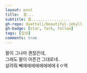 ```yaml
---
layout: post
title:  흠...
subtitle: 흠.................
gh-repo: daattali/beautiful-jekyll
gh-badge: [star, fork, follow]
tags: [일상]
comments: true
---
```


팔이 그나마 괜찮은데,  
그래도 팔이 아픈건 그대로네..  
살려줘 뻬에에에에에에에에ㅔㅇ엑

